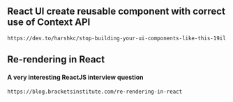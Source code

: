 ## React UI create reusable component with correct use of Context API
```
https://dev.to/harshkc/stop-building-your-ui-components-like-this-19il
```

## Re-rendering in React
#### A very interesting ReactJS interview question
```
https://blog.bracketsinstitute.com/re-rendering-in-react
```
